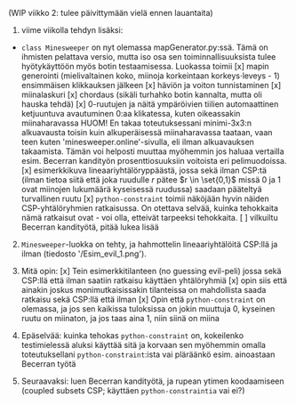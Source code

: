 (WIP viikko 2: tulee päivittymään vielä ennen lauantaita)

1. viime viikolla tehdyn lisäksi:
- `class Minesweeper` on nyt olemassa mapGenerator.py:ssä. Tämä on ihmisten pelattava versio, mutta iso osa sen toiminnallisuuksista tulee hyötykäyttöön myös botin testaamisessa.
Luokassa toimii
[x] mapin generointi (mielivaltainen koko, miinoja korkeintaan korkeys$\cdot$leveys - 1) ensimmäisen klikkauksen jälkeen
[x] häviön ja voiton tunnistaminen
[x] miinalaskuri
[x] chordaus (sikäli turhahko botin kannalta, mutta oli hauska tehdä)
[x] 0-ruutujen ja näitä ympäröivien tiilien automaattinen ketjuuntuva avautuminen 0:aa klikatessa, kuten oikeassakin miinaharavassa
HUOM! En takaa toteutuksessani minimi-3x3:n alkuavausta toisin kuin alkuperäisessä miinaharavassa taataan, vaan teen kuten 'minesweeper.online'-sivulla, eli ilman alkuavauksen takaamista. Tämän voi helposti muuttaa myöhemmin jos haluaa vertailla esim. Becerran kandityön prosenttiosuuksiin voitoista eri pelimuodoissa.
[x] esimerkkikuva lineaariyhtälöryppäästä, jossa sekä ilman CSP:tä (ilman tietoa siitä että joka ruudulle $r$ pätee $r \in \set{0,1}$ missä 0 ja 1 ovat miinojen lukumäärä kyseisessä ruudussa) saadaan pääteltyä turvallinen ruutu
[x] `python-constraint` toimii näköjään hyvin näiden CSP-yhtälöryhmien ratkaisussa. On otettava selvää, kuinka tehokkaita nämä ratkaisut ovat - voi olla, etteivät tarpeeksi tehokkaita.
[ ] vilkuiltu Becerran kandityötä, pitää lukea lisää
2. `Minesweeper`-luokka on tehty, ja hahmottelin lineaariyhtälöitä CSP:llä ja ilman (tiedosto '/Esim_evil_1.png').
3. Mitä opin:
[x] Tein esimerkkitilanteen (no guessing evil-peli) jossa sekä CSP:llä että ilman saatiin ratkaisu käyttäen yhtälöryhmiä
[x] opin siis että ainakin joskus monimutkaisissakin tilanteissa on mahdollista saada ratkaisu sekä CSP:llä että ilman
[x] Opin että `python-constraint` on olemassa, ja jos sen kaikissa tuloksissa on jokin muuttuja 0, kyseinen ruutu on miinaton, ja jos taas aina 1, niin siinä on miina

4. Epäselvää: kuinka tehokas `python-constraint` on, kokeilenko testimielessä aluksi käyttää sitä ja korvaan sen myöhemmin omalla toteutuksellani `python-constraint`:ista vai pläräänkö esim. ainoastaan Becerran työtä
5. Seuraavaksi: luen Becerran kandityötä, ja rupean ytimen koodaamiseen (coupled subsets CSP; käyttäen `python-constraintia` vai ei?)
